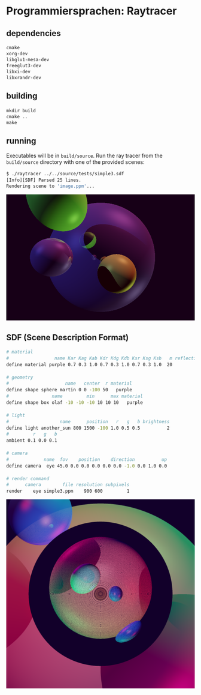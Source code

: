 # Programmiersprachen: Raytracer

## dependencies
```
cmake
xorg-dev
libglu1-mesa-dev
freeglut3-dev
libxi-dev
libxrandr-dev
```

## building
```
mkdir build
cmake ..
make
```

## running

Executables will be in `build/source`.  Run the ray tracer from the
`build/source` directory with one of the provided scenes:

```sh
$ ./raytracer ../../source/tests/simple3.sdf
[Info][SDF] Parsed 25 lines.
Rendering scene to 'image.ppm'...
```

![example render](doc/simple3.png)

## SDF (Scene Description Format)

```bash
# material
#                 name Kar Kag Kab Kdr Kdg Kdb Ksr Ksg Ksb   m reflectivity opacity refractive idx
define material purple 0.7 0.3 1.0 0.7 0.3 1.0 0.7 0.3 1.0  20          0.5       1              1

# geometry
#                     name   center  r material
define shape sphere martin 0 0 -100 50   purple
#                name         min      max material
define shape box olaf -10 -10 -10 10 10 10   purple

# light
#                   name      position   r   g   b brightness
define light another_sun 800 1500 -100 1.0 0.5 0.5          2
#         r   g   b
ambient 0.1 0.0 0.1

# camera
#             name  fov    position    direction          up
define camera  eye 45.0 0.0 0.0 0.0 0.0 0.0 -1.0 0.0 1.0 0.0

# render command
#      camera        file resolution subpixels
render    eye simple3.ppm    900 600         1
```

![refraction demo](doc/lens.png)

